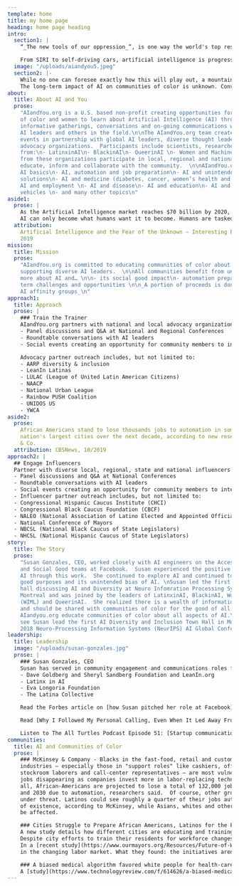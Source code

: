 ```yaml
---
template: home
title: my home page
heading: home page heading
intro:
  section1: |
    “_The new tools of our oppression_”, is one way the world's top researchers and industry leaders have described the threat that artificial intelligence poses to humankind.

    From SIRI to self-driving cars, artificial intelligence is progressing rapidly. Will communities of color be prepared for AI related opportunities and challenges impacting their neighborhoods?
  image: "/uploads/aiandyou5.jpeg"
  section2: |-
    While no one can foresee exactly how this will play out, a mountain of evidence suggests that just like during past technological leaps, the fears —though realistic — can be managed through education and dialogue.
    The long-term impact of AI on communities of color is unknown. Conversations about AI are absent in the communities most directly affected by automation and other AI tools.
about:
  title: About AI and You
  prose:
    "AIandYou.org is a U.S. based non-profit creating opportunities for communities
    of color and women to learn about Artificial Intelligence (AI) through local outreach,
    informative gatherings, conversations and on-going communications with diverse
    AI leaders and others in the field.\n\nThe AIandYou.org team creates AI educational
    events in partnership with global AI leaders, diverse thought leaders and community
    advocacy organizations.  Participants include scientists, researchers and engineers
    from:\n- LatinxinAI\n- BlackinAI\n- QueerinAI \n- Women and Machine Learning (WIML)\n\nLeaders
    from these organizations participate in local, regional and national events to
    educate, inform and collaborate with the community.  \n\nAIandYou.org topics include:\n-
    AI basics\n- AI, automation and job preparation\n- AI and unintended bias and
    solutions\n- AI and medicine (diabetes, cancer, women’s health and others)\n-
    AI and employment \n- AI and disease\n- AI and education\n- AI and autonomous
    vehicles \n- and many other topics\n"
aside1:
  prose: |
    As the Artificial Intelligence market reaches $70 billion by 2020, humans' fear is in the rise. Why do humans fear AI?
    AI can only become what humans want it to become. Humans are tasked with coding into their AI creations. If the mass population is becoming anxious about AI this is due to fear of the unknown. It is also perhaps due to too little information available out there on the benefits that AI brings in order to balance with those believing AI will destroy society.
  attribution:
    Artificial Intelligence and the Fear of the Unknown – Interesting Engineer,
    2019
mission:
  title: Mission
  prose:
    "AIandYou.org is committed to educating communities of color about AI and
    supporting diverse AI leaders.  \n\nAll communities benefit from understanding
    more about AI and… \n\n- its social good impact\n- automation preparation\n- long
    term challenges and opportunities \n\n_A portion of proceeds is donated to participating
    AI affinity groups_\n"
approach1:
  title: Approach
  prose: |
    ### Train the Trainer
    AIandYou.org partners with national and local advocacy organizations to create community events including, but not limited to:
    - Panel discussions and Q&A at National and Regional Conferences
    - Roundtable conversations with AI leaders
    - Social events creating an opportunity for community members to interact with AI leaders from throughout the world.

    Advocacy partner outreach includes, but not limited to:
    - AARP diversity & inclusion
    - LeanIn Latinas
    - LULAC (League of United Latin American Citizens)
    - NAACP
    - National Urban League
    - Rainbow PUSH Coalition
    - UNIDOS US
    - YWCA
aside2:
  prose:
    African Americans stand to lose thousands jobs to automation in some of the
    nation's largest cities over the next decade, according to new research from McKinsey
    & Co.
  attribution: CBSNews, 10/2019
approach2: |
  ## Engage Influencers
  Partner with diverse local, regional, state and national influencers to host a discussion and networking events with thought leaders, influencers and related staff members.  Events could include, but not limited to:
  - Panel discussions and Q&A at National Conferences
  - Roundtable conversations with AI leaders
  - Social events creating an opportunity for community members to interact with AI leaders from throughout the world.
  - Influencer partner outreach includes, but not limited to:
  - Congressional Hispanic Caucus Institute (CHCI)
  - Congressional Black Caucus Foundation (CBCF)
  - NALEO (National Association of Latino Elected and Appointed Officials)
  - National Conference of Mayors
  - NBCSL (National Black Caucus of State Legislators)
  - NHCSL (National Hispanic Caucus of State Legislators)
story:
  title: The Story
  prose:
    "Susan Gonzales, CEO, worked closely with AI engineers on the Accessibility
    and Social Good teams at Facebook.  Susan experienced the positive outcomes of
    AI through this work.  She continued to explore AI and continued to see its social
    good purposes and its unintended bias of AI. \nSusan led the first global town
    hall discussing AI and Diversity at Neuro Infomration Processing Systems (NeurIPS)
    Montreal and was joined by the leaders of LatinxinAI, BlackinAI, WomeninMachineLearning
    (WIML) and QueerinAI.  She realized there is a wealth of information about AI
    and should be shared with communities of color for the good of all.  Susan launched
    AIandyou.org educate communities of color about all aspects of AI.\nClick [here](https://www.facebook.com/nipsfoundation/videos/284660435523814/) to
    see Susan lead the first AI Diversity and Inclusion Town Hall in Montreal at the
    2018 Neuro-Processing Information Systems (NeurIPS) AI Global Conference\n"
leadership:
  title: Leadership
  image: "/uploads/susan-gonzales.jpg"
  prose: |
    ### Susan Gonzales, CEO
    Susan has served in community engagement and communications roles for companies and public relations firms. She has served as a community representative and spokesperson for organizations including Facebook, Comcast, Levi Strauss & Co.  Susan has been responsible for creating community outreach teams and investing in the community.  She is known as a leader in the Latinx community based on her work in Washington, D.C. and Silicon Valley.  Susan is an outdoor enthusiast and lives in the Bay Area of California. She currently serves as Advisor Board Member to:
    - Dave Goldberg and Sheryl Sandberg Foundation and LeanIn.org
    - Latinx in AI
    - Eva Longoria Foundation
    - The Latina Collective

    Read the Forbes article on [how Susan pitched her role at Facebook](https://www.forbes.com/sites/viviannunez/2019/04/23/susan-gonzales-on-how-she-pitched-her-role-at-facebook-and-why-shes-now-focusing-on-diversity-in-ai-latina/#3aad93b21536)

    Read [Why I Followed My Personal Calling, Even When It Led Away From A Great Job](https://www.huffpost.com/entry/leaving-a-great-job_b_12592768) to learn about Susan's motivation.

    Listen to The All Turtles Podcast Episode 51: [Startup communication and outreach with Susan Gonzales](https://www.all-turtles.com/podcast/the-all-turtles-podcast-episode-51-startup-communication-and-outreach-with-susan-gonzales/)
communities:
  title: AI and Communities of Color
  prose: |
    ### McKinsey & Company - Blacks in the fast-food, retail and customer-service
    industries — especially those in "support roles" like cashiers, office clerks,
    stockroom laborers and call-center representatives — are most vulnerable to their
    jobs disappearing as companies invest more in labor-replacing technologies. In
    all, African-Americans are projected to lose a total of 132,000 jobs between now
    and 2030 due to automation, researchers said.  Of course, other groups are also
    under threat. Latinos could see roughly a quarter of their jobs automated out
    of existence, according to McKinsey, while Asians, whites and others will also
    be affected.

    ### Cities Struggle to Prepare African Americans, Latinos for the Future Workforce – U.S. News, 2019
    A new study details how different cities are educating and training their populations most impacted by job automation.
    Despite city efforts to train their residents for workforce changes as automation threatens millions of jobs, they are struggling to equip their most vulnerable populations: African Americans and Latinos.
    In a [recent study](https://www.ourmayors.org/Resources/Future-of-Work-Initiative) released by the African American Mayors Association, which represents more than 500 African American mayors across the U.S., researchers examined three cities – Gary, [Indiana](https://www.usnews.com/news/best-states/indiana); Columbia, [South Carolina](https://www.usnews.com/news/best-states/south-carolina); and Long Beach, [California](https://www.usnews.com/news/best-states/california) – to see how successful they've been in preparing students and workers to succeed
    in the changing labor market. What they found: the initiatives aren't effectively reaching the populations most likely to lose their jobs to automation.

    ### A biased medical algorithm favored white people for health-care programs - MIT Technology Review, Oct 25, 2019
    A [study](https://www.technologyreview.com/f/614626/a-biased-medical-algorithm-favored-white-people-for-healthcare-programs/) has highlighted the risks inherent in using historical data to train machine-learning algorithms to make predictions.
---
```

